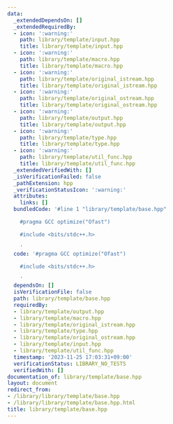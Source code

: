 ```yaml
---
data:
  _extendedDependsOn: []
  _extendedRequiredBy:
  - icon: ':warning:'
    path: library/template/input.hpp
    title: library/template/input.hpp
  - icon: ':warning:'
    path: library/template/macro.hpp
    title: library/template/macro.hpp
  - icon: ':warning:'
    path: library/template/original_istream.hpp
    title: library/template/original_istream.hpp
  - icon: ':warning:'
    path: library/template/original_ostream.hpp
    title: library/template/original_ostream.hpp
  - icon: ':warning:'
    path: library/template/output.hpp
    title: library/template/output.hpp
  - icon: ':warning:'
    path: library/template/type.hpp
    title: library/template/type.hpp
  - icon: ':warning:'
    path: library/template/util_func.hpp
    title: library/template/util_func.hpp
  _extendedVerifiedWith: []
  _isVerificationFailed: false
  _pathExtension: hpp
  _verificationStatusIcon: ':warning:'
  attributes:
    links: []
  bundledCode: '#line 1 "library/template/base.hpp"

    #pragma GCC optimize("Ofast")

    #include <bits/stdc++.h>

    '
  code: '#pragma GCC optimize("Ofast")

    #include <bits/stdc++.h>

    '
  dependsOn: []
  isVerificationFile: false
  path: library/template/base.hpp
  requiredBy:
  - library/template/output.hpp
  - library/template/macro.hpp
  - library/template/original_istream.hpp
  - library/template/type.hpp
  - library/template/original_ostream.hpp
  - library/template/input.hpp
  - library/template/util_func.hpp
  timestamp: '2023-11-25 17:03:31+09:00'
  verificationStatus: LIBRARY_NO_TESTS
  verifiedWith: []
documentation_of: library/template/base.hpp
layout: document
redirect_from:
- /library/library/template/base.hpp
- /library/library/template/base.hpp.html
title: library/template/base.hpp
---
```

